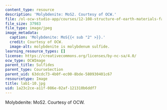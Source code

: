 ```yaml
---
content_type: resource
description: 'Molybdenite: MoS2. Courtesy of OCW.'
file: /ol-ocw-studio-app/courses/12-108-structure-of-earth-materials-fall-2004/1a23c2cea11f086e02af121310b6ddf7_lab1-10.jpg
file_size: 37983
file_type: image/jpeg
image_metadata:
  caption: 'Molybdenite: MoS{{< sub "2" >}}.'
  credit: Courtesy of OCW.
  image-alt: molybdenite is molybdenum sulfide.
learning_resource_types: []
license: https://creativecommons.org/licenses/by-nc-sa/4.0/
ocw_type: OCWImage
parent_title: Sulfides
parent_type: CourseSection
parent_uid: 63dcdc73-4b0f-ec00-8bde-580930401c67
resourcetype: Image
title: lab1-10.jpg
uid: 1a23c2ce-a11f-086e-02af-121310b6ddf7
---
```

Molybdenite: MoS2. Courtesy of OCW.